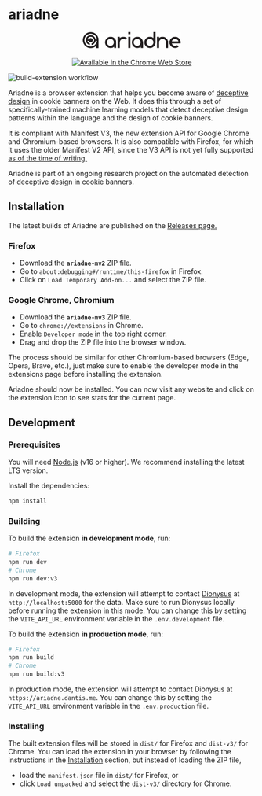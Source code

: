 # ariadne

<p align="center">
<img src="https://raw.githubusercontent.com/wsg-ariadne/ariadne/main/public/assets/logo.svg" width="200" alt="ariadne"><br><br>
<a href="https://chrome.google.com/webstore/detail/ariadne/dpnmlgmdfkpbbmjilppkbkhahmlckajg"><img src="https://storage.googleapis.com/web-dev-uploads/image/WlD8wC6g8khYWPJUsQceQkhXSlv1/iNEddTyWiMfLSwFD6qGq.png" width="150" alt="Available in the Chrome Web Store"></a>
</p>

![build-extension workflow](https://github.com/wsg-ariadne/ariadne/actions/workflows/build-extension.yml/badge.svg)

Ariadne is a browser extension that helps you become aware of [deceptive design](https://deceptive.design) in cookie banners on the Web. It does this through a set of specifically-trained machine learning models that detect deceptive design patterns within the language and the design of cookie banners.

It is compliant with Manifest V3, the new extension API for Google Chrome and Chromium-based browsers. It is also compatible with Firefox, for which it uses the older Manifest V2 API, since the V3 API is not yet fully supported [as of the time of writing.](https://bugzilla.mozilla.org/show_bug.cgi?id=1578284)

Ariadne is part of an ongoing research project on the automated detection of deceptive design in cookie banners.

## Installation

The latest builds of Ariadne are published on the [Releases page.](https://github.com/wsg-ariadne/ariadne/releases/latest)

### Firefox

- Download the **`ariadne-mv2`** ZIP file.
- Go to `about:debugging#/runtime/this-firefox` in Firefox.
- Click on `Load Temporary Add-on...` and select the ZIP file.

### Google Chrome, Chromium

- Download the **`ariadne-mv3`** ZIP file.
- Go to `chrome://extensions` in Chrome.
- Enable `Developer mode` in the top right corner.
- Drag and drop the ZIP file into the browser window.

The process should be similar for other Chromium-based browsers (Edge, Opera, Brave, etc.), just make sure to enable the developer mode in the extensions page before installing the extension.

Ariadne should now be installed. You can now visit any website and click on the extension icon to see stats for the current page.

## Development

### Prerequisites

You will need [Node.js](https://nodejs.org/en/) (v16 or higher). We recommend installing the latest LTS version.

Install the dependencies:

```bash
npm install
```

### Building

To build the extension **in development mode**, run:

```bash
# Firefox
npm run dev
# Chrome
npm run dev:v3
```

In development mode, the extension will attempt to contact [Dionysus](https://github.com/wsg-ariadne/dionysus) at `http://localhost:5000` for the data. Make sure to run Dionysus locally before running the extension in this mode. You can change this by setting the `VITE_API_URL` environment variable in the `.env.development` file.

To build the extension **in production mode**, run:

```bash
# Firefox
npm run build
# Chrome
npm run build:v3
```

In production mode, the extension will attempt to contact Dionysus at `https://ariadne.dantis.me`. You can change this by setting the `VITE_API_URL` environment variable in the `.env.production` file.

### Installing

The built extension files will be stored in `dist/` for Firefox and `dist-v3/` for Chrome. You can load the extension in your browser by following the instructions in the [Installation](#installation) section, but instead of loading the ZIP file,

- load the `manifest.json` file in `dist/` for Firefox, or
- click `Load unpacked` and select the `dist-v3/` directory for Chrome.
